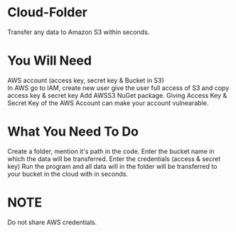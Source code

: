 # Cloud-Folder
Transfer any data to Amazon S3 within seconds.

# You Will Need
AWS account (access key, secret key & Bucket in S3)  
In AWS go to IAM, create new user give the user full access of S3 and copy access key & secret key
Add AWSS3 NuGet package.
Giving Access Key & Secret Key of the AWS Account can make your account vulnearable.

# What You Need To Do
Create a folder, mention it's path in the code.
Enter the bucket name in which the data will be transferred.
Enter the credentials (access & secret key)
Run the program and all data will in the folder will be transferred to your bucket in the cloud with in seconds.

# NOTE 
Do not share AWS credentials.
